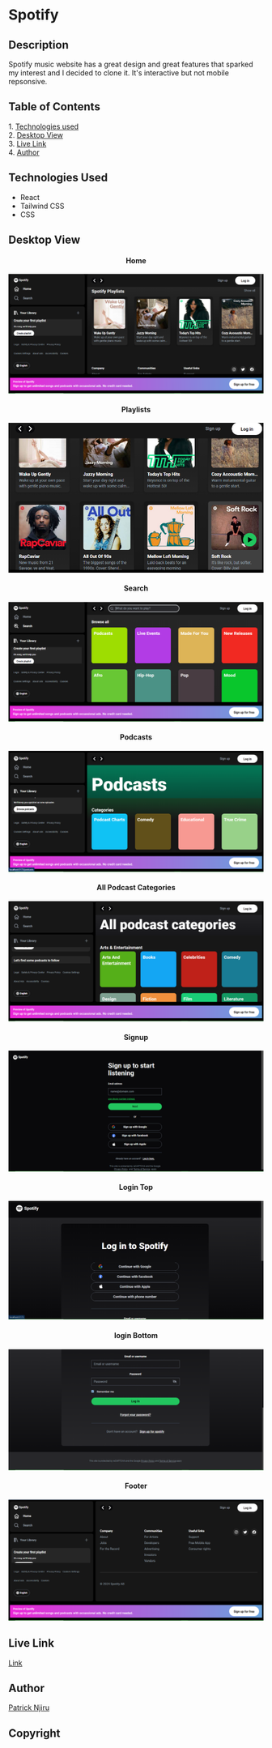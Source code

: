 <h1>Spotify</h1>

<h2> Description </h2>
Spotify music website has a great design and great features that sparked my interest and I decided to clone it. It's interactive but not mobile repsonsive.

<h2> Table of Contents </h2>
1. <a href='#tech'>Technologies used</a> <br>
2. <a href='#view'>Desktop View</a> <br>
3. <a href='#link'>Live Link</a> <br>
4. <a href='#author'>Author</a>

<h2 id='tech'> Technologies Used </h2>
<ul>
 <li>React</li>
 <li>Tailwind CSS</li>
 <li>CSS</li>
</ul>

<h2 id='view'> Desktop View </h2>
<h4 style="text-align: center">Home</h4>
<img src='./src/assets/screenshots/spotify1.png' />
<h4 style="text-align: center">Playlists</h4>
<img src='./src/assets/screenshots/spotify9.png' />
<h4 style="text-align: center">Search</h4>
<img src='./src/assets/screenshots/spotify2.png' />
<h4 style="text-align: center">Podcasts</h4>
<img src='./src/assets/screenshots/spotify3.png' />
<h4 style="text-align: center">All Podcast Categories</h4>
<img src='./src/assets/screenshots/spotify8.png' />
<h4 style="text-align: center">Signup</h4>
<img src='./src/assets/screenshots/spotify4.png' />
<h4 style="text-align: center">Login Top</h4>
<img src='./src/assets/screenshots/spotify5.png' />
<h4 style="text-align: center">login Bottom</h4>
<img src='./src/assets/screenshots/spotify6.png' />
<h4 style="text-align: center">Footer</h4>
<img src='./src/assets/screenshots/spotify7.png' />

<h2 id='link'> Live Link </h2>
<a href='https://spotify-ochre-kappa.vercel.app/'> Link </a>

<h2 id='author'> Author </h2>
<a href='https://www.linkedin.com/in/patrick-njiru-7569241ba'>Patrick Njiru</a>

<h2> Copyright </h2>
